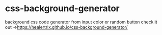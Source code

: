 # css-background-generator
background css code generator from input color or  random button
check it out =>https://healertrix.github.io/css-background-generator/
